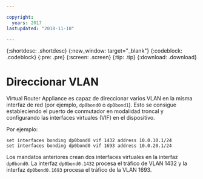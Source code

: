 ```yaml
---

copyright:
  years: 2017
lastupdated: "2018-11-10"

---
```


{:shortdesc: .shortdesc}
{:new_window: target="_blank"}
{:codeblock: .codeblock}
{:pre: .pre}
{:screen: .screen}
{:tip: .tip}
{:download: .download}

# Direccionar VLAN
Virtual Router Appliance es capaz de direccionar varios VLAN en la misma interfaz de red (por ejemplo, `dp0bond0` o `dp0bond1`). Esto se consigue estableciendo el puerto de conmutador en modalidad troncal y configurando las interfaces virtuales (VIF) en el dispositivo.

Por ejemplo:

```
set interfaces bonding dp0bond0 vif 1432 address 10.0.10.1/24
set interfaces bonding dp0bond0 vif 1693 address 10.0.20.1/24
```

Los mandatos anteriores crean dos interfaces virtuales en la interfaz `dp0bond0`. La interfaz `dp0bond0.1432` procesa el tráfico de VLAN 1432 y la interfaz `dp0bond0.1693` procesa el tráfico de la VLAN 1693.

